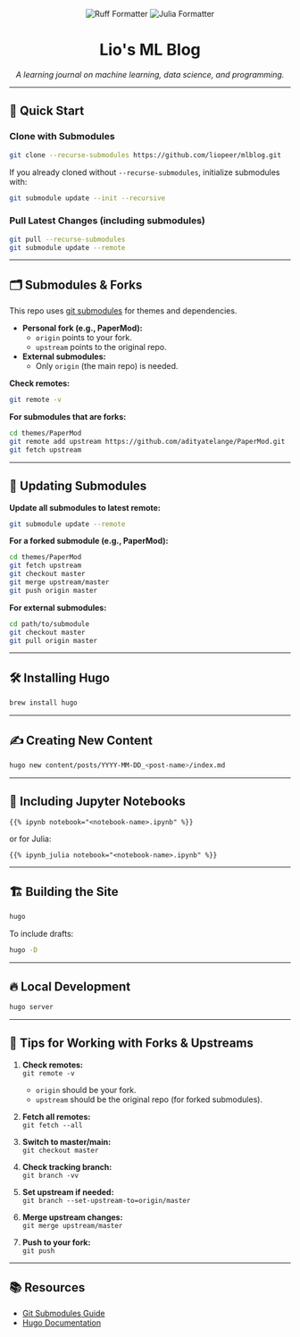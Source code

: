 <p align="center">
  <img src="https://github.com/liopeer/mlblog/actions/workflows/format_ruff.yaml/badge.svg" alt="Ruff Formatter"/>
  <img src="https://github.com/liopeer/mlblog/actions/workflows/format_julia.yaml/badge.svg" alt="Julia Formatter"/>
</p>

<h1 align="center">Lio's ML Blog</h1>
<p align="center">
  <em>A learning journal on machine learning, data science, and programming.</em>
</p>

---

## 🚀 Quick Start

### Clone with Submodules

```bash
git clone --recurse-submodules https://github.com/liopeer/mlblog.git
```

If you already cloned without `--recurse-submodules`, initialize submodules with:
```bash
git submodule update --init --recursive
```

### Pull Latest Changes (including submodules)

```bash
git pull --recurse-submodules
git submodule update --remote
```

---

## 🗂️ Submodules & Forks

This repo uses [git submodules](https://git-scm.com/book/en/v2/Git-Tools-Submodules) for themes and dependencies.

- **Personal fork (e.g., PaperMod):**  
  - `origin` points to your fork.
  - `upstream` points to the original repo.
- **External submodules:**  
  - Only `origin` (the main repo) is needed.

**Check remotes:**
```bash
git remote -v
```

**For submodules that are forks:**
```bash
cd themes/PaperMod
git remote add upstream https://github.com/adityatelange/PaperMod.git  # if not already set
git fetch upstream
```

---

## 🔄 Updating Submodules

**Update all submodules to latest remote:**
```bash
git submodule update --remote
```

**For a forked submodule (e.g., PaperMod):**
```bash
cd themes/PaperMod
git fetch upstream
git checkout master
git merge upstream/master
git push origin master
```

**For external submodules:**
```bash
cd path/to/submodule
git checkout master
git pull origin master
```

---

## 🛠️ Installing Hugo

```bash
brew install hugo
```

---

## ✍️ Creating New Content

```bash
hugo new content/posts/YYYY-MM-DD_<post-name>/index.md
```

---

## 📓 Including Jupyter Notebooks

```hugo
{{% ipynb notebook="<notebook-name>.ipynb" %}}
```
or for Julia:
```hugo
{{% ipynb_julia notebook="<notebook-name>.ipynb" %}}
```

---

## 🏗️ Building the Site

```bash
hugo
```
To include drafts:
```bash
hugo -D
```

---

## 🔥 Local Development

```bash
hugo server
```

---

## 🧭 Tips for Working with Forks & Upstreams

1. **Check remotes:**  
   `git remote -v`  
   - `origin` should be your fork.
   - `upstream` should be the original repo (for forked submodules).

2. **Fetch all remotes:**  
   `git fetch --all`

3. **Switch to master/main:**  
   `git checkout master`

4. **Check tracking branch:**  
   `git branch -vv`

5. **Set upstream if needed:**  
   `git branch --set-upstream-to=origin/master`

6. **Merge upstream changes:**  
   `git merge upstream/master`

7. **Push to your fork:**  
   `git push`

---

## 📚 Resources

- [Git Submodules Guide](https://git-scm.com/book/en/v2/Git-Tools-Submodules)
- [Hugo Documentation](https://gohugo.io/documentation/)